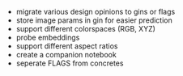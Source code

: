 - migrate various design opinions to gins or flags
- store image params in gin for easier prediction
- support different colorspaces (RGB, XYZ) 
- probe embeddings
- support different aspect ratios
- create a companion notebook
- seperate FLAGS from concretes
